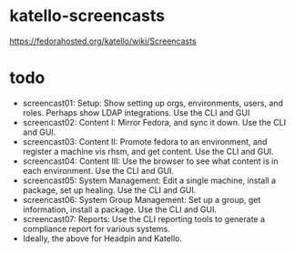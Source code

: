 katello-screencasts
===================
https://fedorahosted.org/katello/wiki/Screencasts

todo
====
* screencast01: Setup: Show setting up orgs, environments, users, and roles. Perhaps show LDAP integrations. Use the CLI and GUI
* screencast02: Content I: Mirror Fedora, and sync it down. Use the CLI and GUI.
* screencast03: Content II: Promote fedora to an environment, and register a machine vis rhsm, and get content. Use the CLI and GUI.
* screencast04: Content III: Use the browser to see what content is in each environment. Use the CLI and GUI.
* screencast05: System Management: Edit a single machine, install a package, set up healing. Use the CLI and GUI.
* screencast06: System Group Management: Set up a group, get information, install a package. Use the CLI and GUI.
* screencast07: Reports: Use the CLI reporting tools to generate a compliance report for various systems.
* Ideally, the above for Headpin and Katello.
